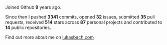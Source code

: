 Joined Github **9** years ago.

Since then I pushed **3341** commits, opened **32** issues, submitted **35** pull requests, received **514** stars across **87** personal projects and contributed to **14** public repositories.

Find out more about me on [lukasbach.com](https://lukasbach.com)
